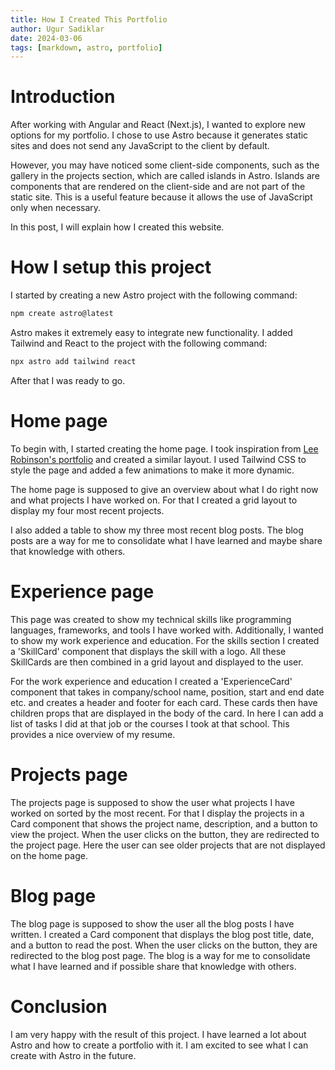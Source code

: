 ```yaml
---
title: How I Created This Portfolio
author: Ugur Sadiklar
date: 2024-03-06
tags: [markdown, astro, portfolio]
---
```


# Introduction

After working with Angular and React (Next.js), I wanted to explore new options for my portfolio. I chose to use Astro because it generates static sites and does not send any JavaScript to the client by default.

However, you may have noticed some client-side components, such as the gallery in the projects section, which are called islands in Astro. Islands are components that are rendered on the client-side and are not part of the static site. This is a useful feature because it allows the use of JavaScript only when necessary.

In this post, I will explain how I created this website.

# How I setup this project

I started by creating a new Astro project with the following command:

```bash
npm create astro@latest
```

Astro makes it extremely easy to integrate new functionality. I added Tailwind and React to the project with the following command:

```bash
npx astro add tailwind react
```

After that I was ready to go.

# Home page

To begin with, I started creating the home page. I took inspiration from [Lee Robinson's portfolio](https://leerob.io/) and created a similar layout. I used Tailwind CSS to style the page and added a few animations to make it more dynamic.

The home page is supposed to give an overview about what I do right now and what projects I have worked on.
For that I created a grid layout to display my four most recent projects.

I also added a table to show my three most recent blog posts. The blog posts are a way for me to consolidate what I have learned and maybe share that knowledge with others.

# Experience page

This page was created to show my technical skills like programming languages, frameworks, and tools I have worked with. Additionally, I wanted to show
my work experience and education. For the skills section I created a 'SkillCard' component that displays the skill with a logo. All these SkillCards are then combined in a grid layout and displayed to the user.

For the work experience and education I created a 'ExperienceCard' component that takes in company/school name, position, start and end date etc. and creates a header and footer for each card. These cards then have children props that are displayed in the body of the card. In here I can add a list of tasks I did at that job or the courses I took at that school. This provides a nice overview of my resume.

# Projects page

The projects page is supposed to show the user what projects I have worked on sorted by the most recent. For that I display the projects in a Card component that shows the project name, description, and a button to view the project. When the user clicks on the button, they are redirected to the project page. Here the user can see older projects that are not displayed on the home page.

# Blog page

The blog page is supposed to show the user all the blog posts I have written. I created a Card component that displays the blog post title, date, and a button to read the post. When the user clicks on the button, they are redirected to the blog post page. The blog is a way for me to consolidate what I have learned and if possible share that knowledge with others.

# Conclusion

I am very happy with the result of this project. I have learned a lot about Astro and how to create a portfolio with it. I am excited to see what I can create with Astro in the future.

<!-- # How I created the gallery component

I wanted to display screenshots of my projects on their respective pages using React. To achieve this, you can create a `.jsx` or `.tsx` file in the components folder and imported it into the `.astro` file.

However, I encountered a problem while doing this - how to pass the images to the component and where to render them. To solve this, I passed the image paths in my markdown's frontmatter and then as a string array to the gallery component.

I mapped over the array and rendered the images. With a simple state variable, I stored the current image index and added buttons for image navigation.

However, the images were cut off due to the fixed size of the gallery. To improve the user experience, I added a modal that opens when the user clicks on an image. This modal displays the image in full size and allows the user to navigate through the images using the same buttons as in the gallery. -->
